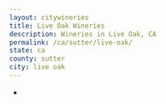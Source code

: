```yaml
---
layout: citywineries
title: Live Oak Wineries
description: Wineries in Live Oak, CA
permalink: /ca/sutter/live-oak/
state: ca
county: sutter
city: live oak
---
```

-
